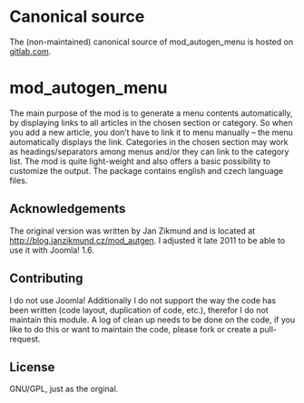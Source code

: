 Canonical source
================
The (non-maintained) canonical source of mod_autogen_menu is hosted on [gitlab.com](https://gitlab.com/schutm/mod_autogen_menu).

mod_autogen_menu
================
The main purpose of the mod is to generate a menu contents automatically, by displaying
links to all articles in the chosen section or category. So when you add a new article,
you don’t have to link it to menu manually – the menu automatically displays the link.
Categories in the chosen section may work as headings/separators among menus and/or they
can link to the category list. The mod is quite light-weight and also offers a basic
possibility to customize the output. The package contains english and czech language
files.


Acknowledgements
----------------
The original version was written by Jan Zikmund and is located at
http://blog.janzikmund.cz/mod_autgen. I adjusted it late 2011 to be able to use it with
Joomla! 1.6. 


Contributing
------------
I do not use Joomla! Additionally I do not support the way the code has been written
(code layout, duplication of code, etc.), therefor I do not maintain this module. A log
of clean up needs to be done on the code, if you like to do this or want to maintain
the code, please fork or create a pull-request.


License
-------
GNU/GPL, just as the orginal.
